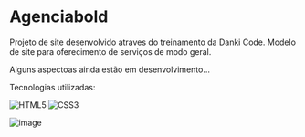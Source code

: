 ﻿# Agenciabold

 Projeto de site desenvolvido atraves do treinamento da Danki Code. 
 Modelo de site para oferecimento de serviços de modo geral.
 
 Alguns aspectoas ainda estão em desenvolvimento...

 Tecnologias utilizadas:
 
![HTML5](https://img.shields.io/badge/-HTML5-E34F26?style=flat&labelColor=E34F26&logo=html5&logoColor=ffffff)
![CSS3](https://img.shields.io/badge/-CSS3-1572B6?style=flat&labelColor=1572B6&logo=css3&logoColor=ffffff)


![image](https://github.com/Brunnosr12/Agenciabold_DC/assets/143046335/49901330-a426-411d-b99a-d37e6739d21c)



